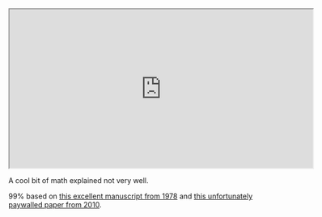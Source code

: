 <center><iframe width="600" height="315" src="https://www.youtube.com/embed/O6Atodhpr1M"></iframe></center>

A cool bit of math explained not very well.

99% based on [this excellent manuscript from 1978](https://www.tweedledum.com/rwg/cfup.htm) and [this unfortunately paywalled paper from 2010](https://ieeexplore.ieee.org/document/5467052).
